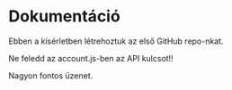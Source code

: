 # Dokumentáció

Ebben a kísérletben létrehoztuk az első GitHub repo-nkat.

Ne feledd az account.js-ben az API kulcsot!!

Nagyon fontos üzenet.

